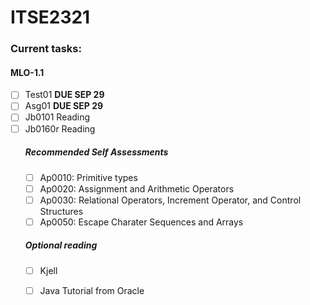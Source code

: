# ITSE2321
### Current tasks:
#### MLO-1.1
- [ ] Test01 **DUE SEP 29**
- [ ] Asg01 **DUE SEP 29**
- [ ] Jb0101 Reading
- [ ] Jb0160r Reading
    ##### Recommended Self Assessments
    - [ ] Ap0010: Primitive types
    - [ ] Ap0020: Assignment and Arithmetic Operators
    - [ ] Ap0030: Relational Operators, Increment Operator, and Control Structures
    - [ ] Ap0050: Escape Charater Sequences and Arrays
    ##### Optional reading
    - [ ] Kjell
    - [ ] Java Tutorial from Oracle


